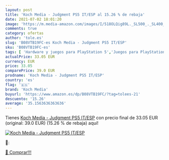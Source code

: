 ```yaml
---
layout: post
title: 'Koch Media - Judgment PS5 IT/ESP al 15.26 % de rebaja'
date: 2021-07-02 18:01:20
image: 'https://m.media-amazon.com/images/I/518OLQig89L._SL500_._SL400_.jpg'
comments: true
category: ofertas
author: 'tole.es'
slug: 'B08VTB19FC-es Koch Media - Judgment PS5 IT/ESP'
sku: 'B08VTB19FC-es'
tags: [ 'Hardware y juegos para PlayStation 5','Juegos para PlayStation 5','Videojuegos','koch media','ps5', ]
actualPrice: 33.05 EUR
currency: EUR
price: 33.05
comparePrice: 39.0 EUR
prodname: 'Koch Media - Judgment PS5 IT/ESP'
country: 'es'
flag: '🇪🇸'
brand: 'Koch Media'
buyurl: 'https://www.amazon.es/dp/B08VTB19FC/?tag=tolees-21'
descuento: '15.26'
average: '35.1563636363636'
---
```


Tienes [Koch Media - Judgment PS5 IT/ESP](https://www.amazon.es/dp/B08VTB19FC/?tag=tolees-21) con precio final de  33.05 EUR (original: 39.0 EUR) (15.26 %  de rebaja) aqui!

[![Koch Media - Judgment PS5 IT/ESP](https://m.media-amazon.com/images/I/518OLQig89L._SL500_._SL400_.jpg)](https://www.amazon.es/dp/B08VTB19FC/?tag=tolees-21)

🔎:


[🛒 Comprar!!!](https://www.amazon.es/dp/B08VTB19FC/?tag=tolees-21)
